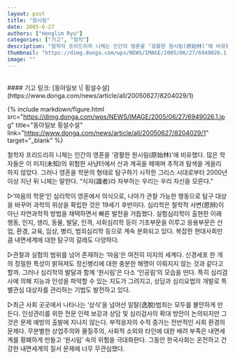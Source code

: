 ```yaml
---
layout: post
title: "원시림"
date: 2005-6-27
authors: ["Honglim Ryu"]
categories: ["기고", "정치"]
description: "철학자 프리드리히 니체는 인간의 영혼을 ‘광활한 원시림(原始林)’에 비유했다. 많은 학자들은 이 미지(未知)의 위험한 사냥터에서 산과 계곡을 헤매며 추적과 탐색을 게을리 하지 않았다. 그러나 영혼을 학문의 형태로 탐구하기 시작한 그리스 시대로부터 2000년 이상 지난 뒤 니체는 말한다. “식자(識者)라 자부하는 우리는 우리 자신을 모른다.”"
thumbnail: "https://dimg.donga.com/wps/NEWS/IMAGE/2005/06/27/6949026.1.jpg"
image: ""
---
```

<br>
#### 기고 링크: [동아일보 \| 횡설수설](https://www.donga.com/news/article/all/20050627/8204029/1)

{% include markdown/figure.html src="https://dimg.donga.com/wps/NEWS/IMAGE/2005/06/27/6949026.1.jpg" title="동아일보 횡설수설" link="https://www.donga.com/news/article/all/20050627/8204029/1" target="_blank" %}

철학자 프리드리히 니체는 인간의 영혼을 ‘광활한 원시림(原始林)’에 비유했다. 많은 학자들은 이 미지(未知)의 위험한 사냥터에서 산과 계곡을 헤매며 추적과 탐색을 게을리 하지 않았다. 그러나 영혼을 학문의 형태로 탐구하기 시작한 그리스 시대로부터 2000년 이상 지난 뒤 니체는 말한다. “식자(識者)라 자부하는 우리는 우리 자신을 모른다.”

▷‘마음의 학문’인 심리학이 영혼에서 의식으로, 나아가 관찰 가능한 행동으로 탐구 대상을 바꾸어 과학의 위상을 확립한 것은 19세기 후반이다. 심리학은 철학적 사변(思辨)이 아닌 자연과학적 방법을 채택하면서 빠른 발전을 거듭했다. 실험심리학이 출현한 이래 행동, 인지, 생리, 동물, 발달, 인격, 사회심리학 등이 기초부문을 이루고 응용부문은 산업, 환경, 교육, 임상, 병리, 범죄심리학 등으로 계속 분화되고 있다. 복잡한 현대사회만큼 내면세계에 대한 탐구의 갈래도 다양하다.

▷관찰과 실험의 범위를 넘어 존재하는 ‘마음’은 여전히 미지의 세계다. 신경세포 한 개의 정밀한 특성이 밝혀져도 정신병리에 대한 충분한 해명이 이뤄지지 않는 것과 같다고 할까. 그러나 심리학의 발달과 함께 ‘원시림’은 다소 ‘인공림’의 모습을 띤다. 특히 심리검사에 의해 지능과 인성을 파악할 수 있는 지도가 그려지고, 상담과 심리요법의 개발로 특별관심 대상자를 관리하는 기법도 발전하고 있다.

▷최근 사회 곳곳에서 나타나는 ‘상식’을 넘어선 일탈(逸脫)범죄는 모두를 불안하게 만든다. 인성관리를 위한 전문 인력 보강과 상담 및 심리검사의 확대 방안이 논의되지만 그것은 문제 예방의 출발에 지나지 않는다. 부적응자의 수적 증가는 전반적인 사회 환경의 문제다. 무분별한 상업주의와 물질주의, 사회적 소외와 타인에 대한 배려 부족은 내면세계를 황폐하게 만들고 ‘원시림’ 속의 위험을 극대화한다. 그동안 한국사회는 온전하고 건강한 내면세계의 질서 문제에 너무 무관심했다.

<br>